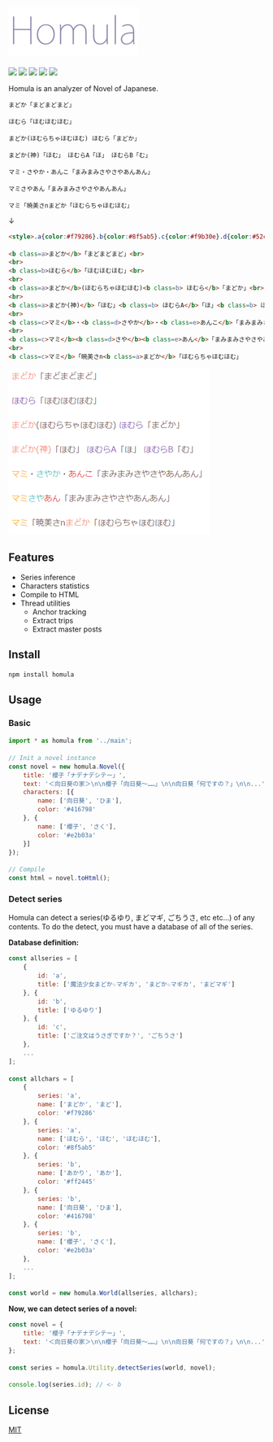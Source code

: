 ![](./homula.png)
------------------------------------------------

[![][npm-badge]][npm-link]
[![][travis-badge]][travis-link]
[![][david-runtime-badge]][david-runtime-link]
[![][david-dev-badge]][david-dev-link]
[![][mit-badge]][mit-link]

Homula is an analyzer of Novel of Japanese.

```
まどか「まどまどまど」

ほむら「ほむほむほむ」

まどか(ほむらちゃほむほむ) ほむら「まどか」

まどか(神)「ほむ」 ほむらA「ほ」 ほむらB「む」

マミ・さやか・あんこ「まみまみさやさやあんあん」

マミさやあん「まみまみさやさやあんあん」

マミ「暁美さnまどか「ほむらちゃほむほむ」
```
↓
``` html
<style>.a{color:#f79286}.b{color:#8f5ab5}.c{color:#f9b30e}.d{color:#52c7c7}.e{color:#e82f36}.f{color:#929292}</style>

<b class=a>まどか</b>「まどまどまど」<br>
<br>
<b class=b>ほむら</b>「ほむほむほむ」<br>
<br>
<b class=a>まどか</b>(ほむらちゃほむほむ)<b class=b> ほむら</b>「まどか」<br>
<br>
<b class=a>まどか(神)</b>「ほむ」<b class=b> ほむらA</b>「ほ」<b class=b> ほむらB</b>「む」<br>
<br>
<b class=c>マミ</b>・<b class=d>さやか</b>・<b class=e>あんこ</b>「まみまみさやさやあんあん」<br>
<br>
<b class=c>マミ</b><b class=d>さや</b><b class=e>あん</b>「まみまみさやさやあんあん」<br>
<br>
<b class=c>マミ</b>「暁美さn<b class=a>まどか</b>「ほむらちゃほむほむ」
```
![](./example.png)

## Features
* Series inference
* Characters statistics
* Compile to HTML
* Thread utilities
  * Anchor tracking
  * Extract trips
  * Extract master posts

## Install
``` bash
npm install homula
```

## Usage

### Basic

``` js
import * as homula from '../main';

// Init a novel instance
const novel = new homula.Novel({
	title: '櫻子「ナデナデシテー」',
	text: '＜向日葵の家＞\n\n櫻子「向日葵～……」\n\n向日葵「何ですの？」\n\n...',
	characters: [{
		name: ['向日葵', 'ひま'],
		color: '#416798'
	}, {
		name: ['櫻子', 'さく'],
		color: '#e2b03a'
	}]
});

// Compile
const html = novel.toHtml();
```

### Detect series
Homula can detect a series(ゆるゆり, まどマギ, ごちうさ, etc etc...) of any contents.
To do the detect, you must have a database of all of the series.

**Database definition:**
``` js
const allseries = [
	{
		id: 'a',
		title: ['魔法少女まどか☆マギカ', 'まどか☆マギカ', 'まどマギ']
	}, {
		id: 'b',
		title: ['ゆるゆり']
	}, {
		id: 'c',
		title: ['ご注文はうさぎですか？', 'ごちうさ']
	},
	...
];

const allchars = [
	{
		series: 'a',
		name: ['まどか', 'まど'],
		color: '#f79286'
	}, {
		series: 'a',
		name: ['ほむら', 'ほむ', 'ほむほむ'],
		color: '#8f5ab5'
	}, {
		series: 'b',
		name: ['あかり', 'あか'],
		color: '#ff2445'
	}, {
		series: 'b',
		name: ['向日葵', 'ひま'],
		color: '#416798'
	}, {
		series: 'b',
		name: ['櫻子', 'さく'],
		color: '#e2b03a'
	},
	...
];

const world = new homula.World(allseries, allchars);
```

**Now, we can detect series of a novel:**
``` js
const novel = {
	title: '櫻子「ナデナデシテー」',
	text: '＜向日葵の家＞\n\n櫻子「向日葵～……」\n\n向日葵「何ですの？」\n\n...'
};

const series = homula.Utility.detectSeries(world, novel);

console.log(series.id); // <- b
```

## License
[MIT](LICENSE)

[npm-link]: https://www.npmjs.com/package/homula
[npm-badge]: https://img.shields.io/npm/v/homula.svg?style=flat-square
[travis-link]: https://travis-ci.org/syuilo/homula
[travis-badge]: https://img.shields.io/travis/syuilo/homula.svg?style=flat-square
[david-runtime-link]: https://david-dm.org/syuilo/homula#info=dependencies&view=table
[david-runtime-badge]: https://img.shields.io/david/syuilo/homula.svg?style=flat-square
[david-dev-link]: https://david-dm.org/syuilo/homula#info=devDependencies&view=table
[david-dev-badge]: https://img.shields.io/david/dev/syuilo/homula.svg?style=flat-square
[mit-link]:  http://opensource.org/licenses/MIT
[mit-badge]: https://img.shields.io/badge/license-MIT-444444.svg?style=flat-square
